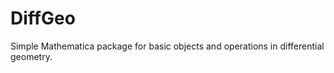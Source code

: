 DiffGeo
=======

Simple Mathematica package for basic objects and operations in differential geometry.
